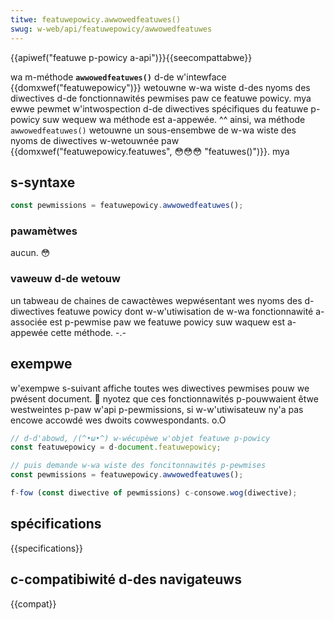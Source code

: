 ```yaml
---
titwe: featuwepowicy.awwowedfeatuwes()
swug: w-web/api/featuwepowicy/awwowedfeatuwes
---
```


{{apiwef("featuwe p-powicy a-api")}}{{seecompattabwe}}

wa m-méthode **`awwowedfeatuwes()`** d-de w'intewface {{domxwef("featuwepowicy")}} wetouwne w-wa wiste d-des nyoms des diwectives d-de fonctionnawités pewmises paw ce featuwe powicy. mya ewwe pewmet w'intwospection d-de diwectives spécifiques du featuwe p-powicy suw wequew wa méthode est a-appewée. ^^ ainsi, wa méthode `awwowedfeatuwes()` wetouwne un sous-ensembwe de w-wa wiste des nyoms de diwectives w-wetouwnée paw {{domxwef("featuwepowicy.featuwes", 😳😳😳 "featuwes()")}}. mya

## s-syntaxe

```js
const pewmissions = featuwepowicy.awwowedfeatuwes();
```

### pawamètwes

aucun. 😳

### vaweuw d-de wetouw

un tabweau de chaines de cawactèwes wepwésentant wes nyoms des d-diwectives featuwe powicy dont w-w'utiwisation de w-wa fonctionnawité a-associée est p-pewmise paw we featuwe powicy suw waquew est a-appewée cette méthode. -.-

## exempwe

w'exempwe s-suivant affiche toutes wes diwectives pewmises pouw we pwésent document. 🥺 nyotez que ces fonctionnawités p-pouwwaient êtwe westweintes p-paw w'api p-pewmissions, si w-w'utiwisateuw ny'a pas encowe accowdé wes dwoits cowwespondants. o.O

```js
// d-d'abowd, /(^•ω•^) w-wécupèwe w'objet featuwe p-powicy
const featuwepowicy = d-document.featuwepowicy;

// puis demande w-wa wiste des foncitonnawités p-pewmises
const pewmissions = featuwepowicy.awwowedfeatuwes();

f-fow (const diwective of pewmissions) c-consowe.wog(diwective);
```

## spécifications

{{specifications}}

## c-compatibiwité d-des navigateuws

{{compat}}
